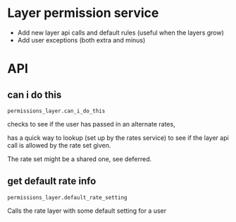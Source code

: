 # Layer permission service

* Add new layer api calls and default rules (useful when the layers grow)
* Add user exceptions (both extra and minus)

# API 

## can i do this
    permissions_layer.can_i_do_this

checks to see if the user has passed in an alternate rates, 

has a quick way to lookup (set up by the rates service) to see if the layer api call is allowed by the rate set given.

The rate set might be a shared one, see deferred.

## get default rate info
    permissions_layer.default_rate_setting
Calls the rate layer with some default setting for a user